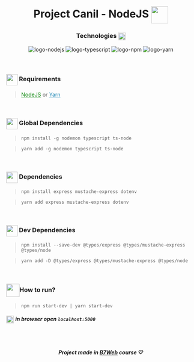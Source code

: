 <div>
<h1 align=center>Project Canil - NodeJS <img align=center width="45px" src="https://cdn3.emoji.gg/emojis/4408_nodejs.png"/></h1>
<h3 align=center>Technologies <img align=center width=20 src="https://cdn3.emoji.gg/emojis/8995-staff-icon.png"/></h3>
</div>

<div align=center>
<img src="https://img.shields.io/badge/Node.js-43853D?style=for-the-badge&logo=node.js&logoColor=white" alt="logo-nodejs">
<img src="https://img.shields.io/badge/TypeScript-007ACC?style=for-the-badge&logo=typescript&logoColor=white" alt="logo-typescript">
<img src="https://img.shields.io/badge/npm-CB3837?logo=npm&logoColor=fff&style=for-the-badge" alt="logo-npm">
<img src="https://img.shields.io/badge/Yarn-2C8EBB?logo=yarn&logoColor=fff&style=for-the-badge" alt="logo-yarn">
</div>

<br />
<br />

<h3><img src="https://cdn3.emoji.gg/emojis/5955-square-download-update.png" align=center width=30/> Requirements</h3>

> <a target="_blank" style="color: green" href="https://nodejs.org/">NodeJS</a> or <a target="_blank" style="color: #2188b6" href="https://yarnpkg.com/">Yarn</a>

<br />

<h3><img src="https://cdn3.emoji.gg/emojis/6047-clouddownload.png" align=center width=30/> Global Dependencies</h3>

> `npm install -g nodemon typescript ts-node`

> `yarn add -g nodemon typescript ts-node`

<br />

<h3><img src="https://cdn3.emoji.gg/emojis/6047-clouddownload.png" align=center width=30/> Dependencies</h3>

> `npm install express mustache-express dotenv`

> `yarn add express mustache-express dotenv`

<br />

<h3><img src="https://cdn3.emoji.gg/emojis/6047-clouddownload.png" align=center width=30/> Dev Dependencies</h3>

> `npm install --save-dev @types/express @types/mustache-express @types/node`

> `yarn add -D @types/express @types/mustache-express @types/node`

<br />

<h3><img src="https://cdn3.emoji.gg/emojis/9718-sonic-tpose.png" align=center width=35/>How to run?</h3>

> `npm run start-dev | yarn start-dev`

###### <img src="https://cdn3.emoji.gg/emojis/6377-firefox.png" align=center width=20/>  **in browser open `localhost:5000`**

<br />

<h5 align=center>Project made in <a href="https://b7web.com.br/fullstack/" target="_blank">B7Web</a> course ♡</h5>
